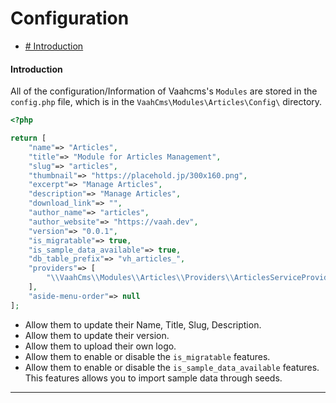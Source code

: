 # Configuration

- [# Introduction](https://nuxt.getdemo.dev:48300/cms/docs/module/configuration#introduction)



#### Introduction

All of the configuration/Information of Vaahcms's `Modules` are stored in the `config.php` file, which is in the `VaahCms\Modules\Articles\Config\` directory.

```php
<?php

return [
    "name"=> "Articles",
    "title"=> "Module for Articles Management",
    "slug"=> "articles",
    "thumbnail"=> "https://placehold.jp/300x160.png",
    "excerpt"=> "Manage Articles",
    "description"=> "Manage Articles",
    "download_link"=> "",
    "author_name"=> "articles",
    "author_website"=> "https://vaah.dev",
    "version"=> "0.0.1",
    "is_migratable"=> true,
    "is_sample_data_available"=> true,
    "db_table_prefix"=> "vh_articles_",
    "providers"=> [
        "\\VaahCms\\Modules\\Articles\\Providers\\ArticlesServiceProvider"
    ],
    "aside-menu-order"=> null
];
```

- Allow them to update their Name, Title, Slug, Description.
- Allow them to update their version.
- Allow them to upload their own logo.
- Allow them to enable or disable the `is_migratable` features.
- Allow them to enable or disable the `is_sample_data_available` features. This features allows you to import sample data through seeds.

------

